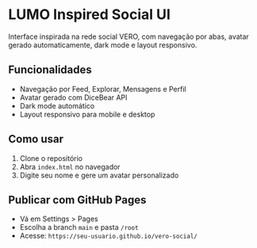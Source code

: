 # LUMO Inspired Social UI

Interface inspirada na rede social VERO, com navegação por abas, avatar gerado automaticamente, dark mode e layout responsivo.

## Funcionalidades

- Navegação por Feed, Explorar, Mensagens e Perfil
- Avatar gerado com DiceBear API
- Dark mode automático
- Layout responsivo para mobile e desktop

## Como usar

1. Clone o repositório
2. Abra `index.html` no navegador
3. Digite seu nome e gere um avatar personalizado

## Publicar com GitHub Pages

- Vá em Settings > Pages
- Escolha a branch `main` e pasta `/root`
- Acesse: `https://seu-usuario.github.io/vero-social/`
